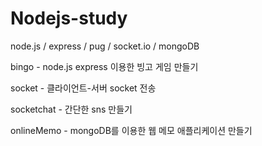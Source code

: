# Nodejs-study

node.js / express / pug / socket.io / mongoDB






bingo - node.js express 이용한 빙고 게임 만들기

socket - 클라이언트-서버 socket 전송

socketchat - 간단한 sns 만들기

onlineMemo - mongoDB를 이용한 웹 메모 애플리케이션 만들기
